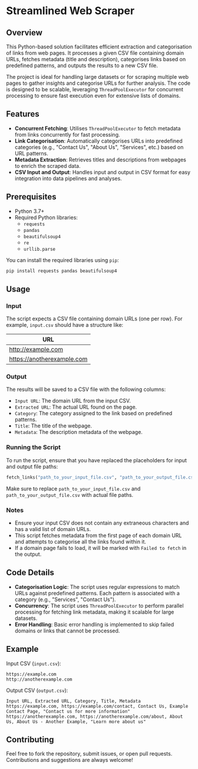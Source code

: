 
# Streamlined Web Scraper

## Overview
This Python-based solution facilitates efficient extraction and categorisation of links from web pages. It processes a given CSV file containing domain URLs, fetches metadata (title and description), categorises links based on predefined patterns, and outputs the results to a new CSV file.

The project is ideal for handling large datasets or for scraping multiple web pages to gather insights and categorise URLs for further analysis. The code is designed to be scalable, leveraging `ThreadPoolExecutor` for concurrent processing to ensure fast execution even for extensive lists of domains.

## Features
- **Concurrent Fetching**: Utilises `ThreadPoolExecutor` to fetch metadata from links concurrently for fast processing.
- **Link Categorisation**: Automatically categorises URLs into predefined categories (e.g., "Contact Us", "About Us", "Services", etc.) based on URL patterns.
- **Metadata Extraction**: Retrieves titles and descriptions from webpages to enrich the scraped data.
- **CSV Input and Output**: Handles input and output in CSV format for easy integration into data pipelines and analyses.

## Prerequisites
- Python 3.7+
- Required Python libraries:
  - `requests`
  - `pandas`
  - `beautifulsoup4`
  - `re`
  - `urllib.parse`
  
You can install the required libraries using `pip`:
```bash
pip install requests pandas beautifulsoup4
```

## Usage

### Input
The script expects a CSV file containing domain URLs (one per row). For example, `input.csv` should have a structure like:

| URL |
| --- |
| http://example.com |
| https://anotherexample.com |

### Output
The results will be saved to a CSV file with the following columns:
- `Input URL`: The domain URL from the input CSV.
- `Extracted URL`: The actual URL found on the page.
- `Category`: The category assigned to the link based on predefined patterns.
- `Title`: The title of the webpage.
- `Metadata`: The description metadata of the webpage.

### Running the Script
To run the script, ensure that you have replaced the placeholders for input and output file paths:

```python
fetch_links("path_to_your_input_file.csv", "path_to_your_output_file.csv")
```

Make sure to replace `path_to_your_input_file.csv` and `path_to_your_output_file.csv` with actual file paths.

### Notes
- Ensure your input CSV does not contain any extraneous characters and has a valid list of domain URLs.
- This script fetches metadata from the first page of each domain URL and attempts to categorise all the links found within it.
- If a domain page fails to load, it will be marked with `Failed to fetch` in the output.

## Code Details

- **Categorisation Logic**: The script uses regular expressions to match URLs against predefined patterns. Each pattern is associated with a category (e.g., "Services", "Contact Us").
- **Concurrency**: The script uses `ThreadPoolExecutor` to perform parallel processing for fetching link metadata, making it scalable for large datasets.
- **Error Handling**: Basic error handling is implemented to skip failed domains or links that cannot be processed.

## Example

Input CSV (`input.csv`):
```
https://example.com
http://anotherexample.com
```

Output CSV (`output.csv`):
```
Input URL, Extracted URL, Category, Title, Metadata
https://example.com, https://example.com/contact, Contact Us, Example Contact Page, "Contact us for more information"
https://anotherexample.com, https://anotherexample.com/about, About Us, About Us - Another Example, "Learn more about us"
```

## Contributing
Feel free to fork the repository, submit issues, or open pull requests. Contributions and suggestions are always welcome!
